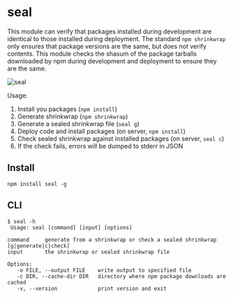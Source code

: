 # seal

This module can verify that packages installed during development are
identical to those installed during deployment. The standard `npm shrinkwrap`
only ensures that package versions are the same, but does not verify contents.
This module checks the shasum of the package tarballs downloaded by npm during
development and deployment to ensure they are the same.

![seal](https://github.com/zaach/npm-seal/raw/master/npm-seal.png)

Usage:

1. Install you packages (`npm install`)
2. Generate shrinkwrap (`npm shrinkwrap`)
3. Generate a sealed shrinkwrap file (`seal g`)
4. Deploy code and install packages (on server, `npm install`)
5. Check sealed shrinkwrap against installed packages (on server, `seal c`)
6. If the check fails, errors will be dumped to stderr in JSON

## Install

    npm install seal -g

## CLI
    $ seal -h
     Usage: seal [command] [input] [options]

    command     generate from a shrinkwrap or check a sealed shrinkwrap [g|generate|c|check]
    input       the shrinkwrap or sealed shrinkwrap file

    Options:
       -o FILE, --output FILE    write output to specified file
       -c DIR, --cache-dir DIR   directory where npm package downloads are cached
       -v, --version             print version and exit

